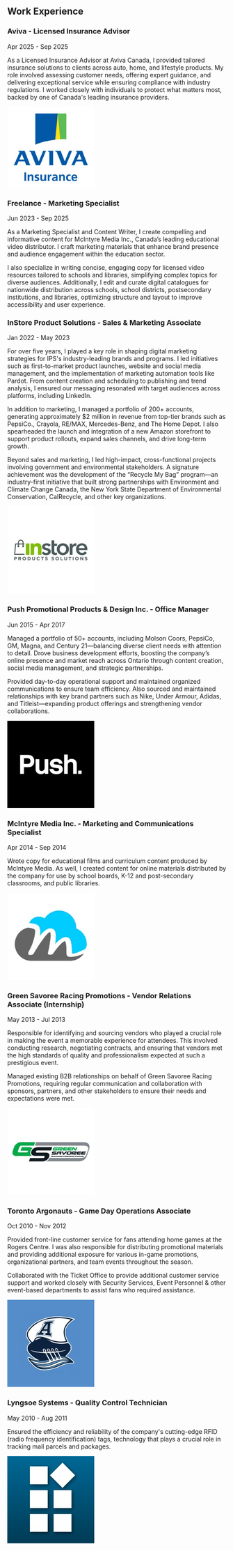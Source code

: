 ## Work Experience

### Aviva - Licensed Insurance Advisor
Apr 2025 - Sep 2025

As a Licensed Insurance Advisor at Aviva Canada, I provided tailored insurance solutions to clients across auto, home, and lifestyle products. My role involved assessing customer needs, offering expert guidance, and delivering exceptional service while ensuring compliance with industry regulations. I worked closely with individuals to protect what matters most, backed by one of Canada's leading insurance providers.

![Aviva logo](/aviva_logo.jpg)

### Freelance - Marketing Specialist
Jun 2023 - Sep 2025 

As a Marketing Specialist and Content Writer, I create compelling and informative content for McIntyre Media Inc., Canada’s leading educational video distributor. I craft marketing materials that enhance brand presence and audience engagement within the education sector.

I also specialize in writing concise, engaging copy for licensed video resources tailored to schools and libraries, simplifying complex topics for diverse audiences. Additionally, I edit and curate digital catalogues for nationwide distribution across schools, school districts, postsecondary institutions, and libraries, optimizing structure and layout to improve accessibility and user experience.

### InStore Product Solutions - Sales & Marketing Associate
Jan 2022 - May 2023

For over five years, I played a key role in shaping digital marketing strategies for IPS's industry-leading brands and programs. I led initiatives such as first-to-market product launches, website and social media management, and the implementation of marketing automation tools like Pardot. From content creation and scheduling to publishing and trend analysis, I ensured our messaging resonated with target audiences across platforms, including LinkedIn.

In addition to marketing, I managed a portfolio of 200+ accounts, generating approximately $2 million in revenue from top-tier brands such as PepsiCo., Crayola, RE/MAX, Mercedes-Benz, and The Home Depot. I also spearheaded the launch and integration of a new Amazon storefront to support product rollouts, expand sales channels, and drive long-term growth.

Beyond sales and marketing, I led high-impact, cross-functional projects involving government and environmental stakeholders. A signature achievement was the development of the “Recycle My Bag” program—an industry-first initiative that built strong partnerships with Environment and Climate Change Canada, the New York State Department of Environmental Conservation, CalRecycle, and other key organizations.

![IPS](/ips_logo.jpeg)

### Push Promotional Products & Design Inc. - Office Manager
Jun 2015 - Apr 2017

Managed a portfolio of 50+ accounts, including Molson Coors, PepsiCo, GM, Magna, and Century 21—balancing diverse client needs with attention to detail. Drove business development efforts, boosting the company’s online presence and market reach across Ontario through content creation, social media management, and strategic partnerships.

Provided day-to-day operational support and maintained organized communications to ensure team efficiency. Also sourced and maintained relationships with key brand partners such as Nike, Under Armour, Adidas, and Titleist—expanding product offerings and strengthening vendor collaborations.

![Push logo](/push_logo.jpeg)

### McIntyre Media Inc. - Marketing and Communications Specialist
Apr 2014 - Sep 2014

Wrote copy for educational films and curriculum content produced by McIntyre Media. As well, I created content for online materials distributed by the company for use by school boards, K-12 and post-secondary classrooms, and public libraries.

![McIntyre Media logo](/mcintyre_media_logo.jpg)

### Green Savoree Racing Promotions - Vendor Relations Associate (Internship)
May 2013 - Jul 2013

Responsible for identifying and sourcing vendors who played a crucial role in making the event a memorable experience for attendees. This involved conducting research, negotiating contracts, and ensuring that vendors met the high standards of quality and professionalism expected at such a prestigious event.

Managed existing B2B relationships on behalf of Green Savoree Racing Promotions, requiring regular communication and collaboration with sponsors, partners, and other stakeholders to ensure their needs and expectations were met.

![Green Savoree logo](/green_savoree_logo.jpg)

### Toronto Argonauts - Game Day Operations Associate
Oct 2010 - Nov 2012

Provided front-line customer service for fans attending home games at the Rogers Centre. I was also responsible for distributing promotional materials and providing additional exposure for various in-game promotions, organizational partners, and team events throughout the season. 

Collaborated with the Ticket Office to provide additional customer service support and worked closely with Security Services, Event Personnel & other event-based departments to assist fans who required assistance.

![Toronto Argonauts logo](/toronto_argonauts_football_club_logo.jpeg)

### Lyngsoe Systems - Quality Control Technician
May 2010 - Aug 2011

Ensured the efficiency and reliability of the company's cutting-edge RFID (radio frequency identification) tags, technology that plays a crucial role in tracking mail parcels and packages.

![Lyngsoe Systems logo](/lyngsoe_systems_corporate_logo.jpeg)